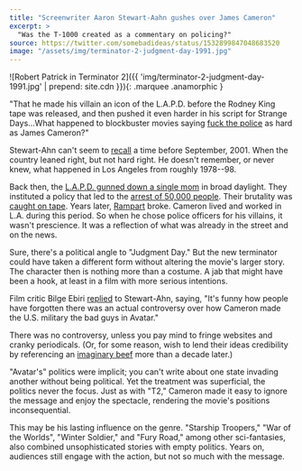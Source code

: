 ```yaml
---
title: "Screenwriter Aaron Stewart-Aahn gushes over James Cameron"
excerpt: >
  "Was the T-1000 created as a commentary on policing?"
source: https://twitter.com/somebadideas/status/1532899847048683520
image: "/assets/img/terminator-2-judgment-day-1991.jpg"
---
```


![Robert Patrick in Terminator 2]({{ 'img/terminator-2-judgment-day-1991.jpg' | prepend: site.cdn }}){: .marquee .anamorphic }

"That he made his villain an icon of the L.A.P.D. before the Rodney King tape was released, and then pushed it even harder in his script for Strange Days...What happened to blockbuster movies saying [fuck the police](https://www.snopes.com/fact-check/terminator-2-commentary-policing/) as hard as James Cameron?"

Stewart-Ahn can't seem to [recall](https://web.archive.org/web/20220604064427/https://twitter.com/somebadideas/status/1532899847048683520) a time before September, 2001. When the country leaned right, but not hard right. He doesn't remember, or never knew, what happened in Los Angeles from roughly 1978--98.

Back then, the [L.A.P.D. gunned down a single mom](https://en.wikipedia.org/wiki/Shooting_of_Eula_Love) in broad daylight. They instituted a policy that led to the [arrest of 50,000 people](https://en.wikipedia.org/wiki/Operation_Hammer_(1987)). Their brutality was [caught on tape](https://www.youtube.com/results?search_query=Rodney+King+video). Years later,  [Rampart](https://www.britannica.com/topic/Rampart-scandal) broke. Cameron lived and worked in L.A. during this period. So when he chose police officers for his villains, it wasn't prescience. It was a reflection of what was already in the street and on the news.

Sure, there's a political angle to "Judgment Day." But the new terminator could have taken a different form without altering the movie's larger story. The character then is nothing more than a costume. A jab that might have been a hook, at least in a film with more serious intentions.

Film critic Bilge Ebiri [replied](https://twitter.com/BilgeEbiri/status/1533295627064451074) to Stewart-Ahn, saying, "It's funny how people have forgotten there was an actual controversy over how Cameron made the U.S. military the bad guys in Avatar."

There was no controversy, unless you pay mind to fringe websites and cranky periodicals. (Or, for some reason, wish to lend their ideas credibility by referencing an [imaginary beef](https://abcnews.go.com/Politics/Movies/politics-avatar-conservatives-attack-movies-political-messaging/story?id=9484885) more than a decade later.)

"Avatar's" politics were implicit; you can't write about one state invading another without being political. Yet the treatment was superficial, the politics never the focus. Just as with "T2," Cameron made it easy to ignore the message and enjoy the spectacle, rendering the movie's positions inconsequential.

This may be his lasting influence on the genre. "Starship Troopers," "War of the Worlds", "Winter Soldier," and "Fury Road," among other sci-fantasies,  also combined unsophisticated stories with empty politics. Years on, audiences still engage with the action, but not so much with the message.
